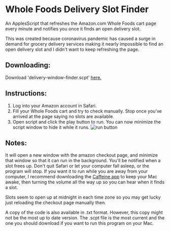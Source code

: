 # Whole Foods Delivery Slot Finder
An ApplesScript that refreshes the Amazon.com Whole Foods cart page every minute and notifies you once it finds an open delivery slot.

This was created because coronavirus pandemic has caused a surge in demand for grocery delivery services making it nearly impossible to find an open delivery slot and I didn't want to keep refreshing the page.

Downloading:
-
Download 'delivery-window-finder.scpt' [here.](https://github.com/ahertel/wholefoods-delivery-slot-finder/raw/master/delivery-window-finder.scpt)

Instructions:
-
1. Log into your Amazon account in Safari.
2. Fill your Whole Foods cart and try to check manually. Stop once you've arrived at the page saying no slots are available.
3. Open script and click the play button to run. You can now minimize the script window to hide it while it runs.
![run button](https://i.imgur.com/kpQee5h.png)

Notes:
-
It will open a new window with the amazon checkout page, and minimize that window so that it can run in the background.
You'll be notified when a slot frees up. Don't quit Safari or let your computer fall asleep, or the program will stop.
If you want it to run while you are away from your computer, I recommend downloading the [Caffeine app](http://lightheadsw.com/caffeine/) to keep your Mac awake, then turning the volume all the way up so you can hear when it finds a slot.

Slots seem to open up at midnight in each time zone so you may get lucky just reloading the checkout page manually then.

A copy of the code is also available in .txt format. However, this copy might not be the most up to date version. The .scpt file is the most current and the one you should download if you want to run this program on your Mac.
